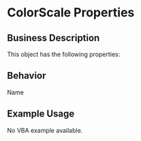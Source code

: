 # ColorScale Properties

## Business Description
This object has the following properties:

## Behavior
Name

## Example Usage
No VBA example available.